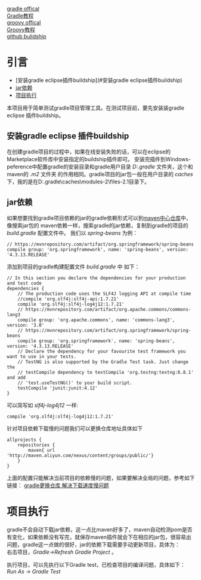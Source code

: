 [gradle offical](https://gradle.org/)  
[Gradle教程](http://www.yiibai.com/gradle/)   
[groovy offical](http://www.groovy-lang.org/)  
[Groovy教程](https://www.w3cschool.cn/groovy)  
[github bulidship](https://github.com/eclipse/buildship/blob/master/docs/user/Installation.md)

# 引言

* [安装gradle eclipse插件buildship](#安装gradle eclipse插件buildship)
* [jar依赖](#jar依赖)
* [项目执行](#项目执行)

本项目用于简单测试gradle项目管理工具。在测试项目前，要先安装装gradle eclipse 插件buildship。
## 安装gradle eclipse 插件buildship
在创建gradle项目的过程中，如果在线安装失败的话，可以在eclipse的Marketplace软件库中安装指定的buildship插件即可。
安装完插件到Windows-peference中配置gradle的安装目录和gradle用户目录 *D:.gradle* 文件夹，这个和maven的 *.m2* 文件夹
的作用相同。gradle项目的jar包一般在用户目录的 *caches* 下，我的是在D:\.gradle\caches\modules-2\files-2.1目录下。
## jar依赖
如果想要找到gradle项目依赖的jar的gradle依赖形式可以到[maven中心仓库](http://mvnrepository.com/)中，像搜索jar包的
maven依赖一样，搜索gradle的jar依赖，复制到gradle的项目的 *build.gradle* 配置文件中。
我们以 *spring-beans* 为例：

```
// https://mvnrepository.com/artifact/org.springframework/spring-beans
compile group: 'org.springframework', name: 'spring-beans', version: '4.3.13.RELEASE'
```
添加到项目的gradle构建配置文件 *build.gradle* 中
如下：

```
// In this section you declare the dependencies for your production and test code
dependencies {
    // The production code uses the SLF4J logging API at compile time
    //compile 'org.slf4j:slf4j-api:1.7.21'
    compile 'org.slf4j:slf4j-log4j12:1.7.21'
    // https://mvnrepository.com/artifact/org.apache.commons/commons-lang3
	compile group: 'org.apache.commons', name: 'commons-lang3', version: '3.0'
    // https://mvnrepository.com/artifact/org.springframework/spring-beans
    compile group: 'org.springframework', name: 'spring-beans', version: '4.3.13.RELEASE'
    // Declare the dependency for your favourite test framework you want to use in your tests.
    // TestNG is also supported by the Gradle Test task. Just change the
    // testCompile dependency to testCompile 'org.testng:testng:6.8.1' and add
    // 'test.useTestNG()' to your build script.
    testCompile 'junit:junit:4.12'
}
```

可以简写如 *slf4j-log4j12* 一样:

```
compile 'org.slf4j:slf4j-log4j12:1.7.21'
```

针对项目依赖下载慢的问题我们可以更换仓库地址具体如下

```
allprojects {
    repositories {
        maven{ url 'http://maven.aliyun.com/nexus/content/groups/public/'}
    }
}
```
上面的配置只能解决当前项目的依赖慢的问题，如果要解决全局的问题，参考如下链接：
[gradle更换仓库 解决下载速度慢问题](http://www.jianshu.com/p/ac4b7302200b)

# 项目执行
gradle不会自动下载jar依赖，这一点比maven好多了，maven自动检测pom是否有变化，如果依赖没有写完，就保存maven插件就会下在相应的jar包，很容易出问题，gradle这一点做的很好，jar的依赖下载需要手动更新项目，具体为：    
右击项目，*Gradle->Refresh Gradle Project* 。   

执行项目，可以先执行以下Gradle test，已检查项目的编译问题，具体如下：  
*Run As -> Gradle Test*
